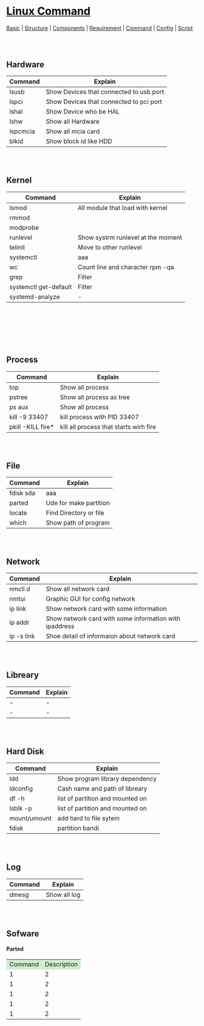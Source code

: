<style>
.md1{margin-top: 75px;}
.md2{margin-top: 50px;}
.md3{margin-top: 25px;}
.tbl1 td#header{background-color: D1ECCF}
</style>

# [<span style="color:black;">Linux Command</span>](Linux.md)
[Basic](Linux-Basic.md) | [Structure](Linux-Structure.md) | [Components](Linux-Components.md) | [Requirement](Linux-Requirement.md) | [Command](Linux-Command.md) | [Config](Linux-Config.md) | [Script](Linux-Script.md)

<div class="md1"></div>

## Hardware
| Command | Explain |
| ------ | ------ |
| lsusb   | Show Devices that connected to usb port |
| lspci  | Show Devices that connected to pci port  |
| lshal   | Show Device who be HAL |
| lshw  | Show all Hardware |
| lspcmcia   | Show all mcia card |
| blkid  | Show block id like HDD  |

<div class="md1"></div>

## Kernel
| Command | Explain |
| ------ | ------ |
| lsmod   | All module that load with kernel |
| rmmod  |   |
| modprobe   |  |
| runlevel   | Show systrm runlevel at the moment |
| telinit   | Move to other runlevel |
| systemctl   | aaa |
| wc   | Count line and character rpm -qa | wc -l |
| grep   | Filter |
| systemctl get-default   | Filter |
| systemd-analyze   | - |

<div class="md1"></div><br><br>
	
## Process
| Command | Explain |
| ------ | ------ |
| top   | Show all process |
| pstree   | Show all process as tree |
| ps aux   | Show all process |
| kill -9 33407   | kill process with PID 33407 |
| pkill -KILL fire* | kill all process that starts wirh fire |

<div class="md1"></div>
	
## File
| Command | Explain |
| ------ | ------ |
| fdisk sda   | aaa |
| parted   | Ude for make partition |
| locate   | Find Directory or file |
| which   | Show path of program |

<div class="md1"></div>
	
## Network
| Command | Explain |
| ------ | ------ |
| nmcli d   | Show all network card |
| nmtui   | Graphic GUI for config network |
| ip link   | Show network card with some information |
| ip addr   | Show network card with some information with ipaddress |
| ip -s link   | Shoe detail of informaion about network card |

<div class="md1"></div>
	
## Libreary
| Command | Explain |
| ------ | ------ |
| -   | - |
| -  | -  |


<div class="md1"></div>
	
## Hard Disk
| Command | Explain |
| ------ | ------ |
| ldd   | Show program library dependency |
| ldconfig  | Cash name and path of libreary  |
| df -h  | list of partition and mounted on  |
| lsblk -p  | list of partition and mounted on  |
| mount/umount  | add hard to file sytem  |
| fdisk  | partition bandi  |

<div class="md1"></div>
	
## Log
| Command | Explain |
| ------ | ------ |
| dmesg   | Show all log  |

<div class="md1"></div>	
	
## Sofware
#### Parted
<table class="tbl1"><tbody>
<tr ><td colspan="1" align="center" id="header">Command</td><td align="center" id="header">Description</td></tr>
<tr><td rowspan="1">1</td><td>2</td></tr>
<tr><td rowspan="1">1</td><td>2</td></tr>
<tr><td rowspan="1">1</td><td>2</td></tr>
<tr><td rowspan="1">1</td><td>2</td></tr>
<tr><td rowspan="1">1</td><td>2</td></tr>
</tbody></table>	

